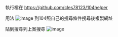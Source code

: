 執行檔在 https://github.com/cles78123/104helper

用法
![image](https://github.com/user-attachments/assets/b5cc12b1-0451-46f1-865c-4c4408cef7f2)
到104照自己的搜尋條件搜尋後複製網址

貼到搜尋列上案搜尋
![image](https://github.com/user-attachments/assets/d4413c6d-0326-4225-b6de-705803c168c0)
